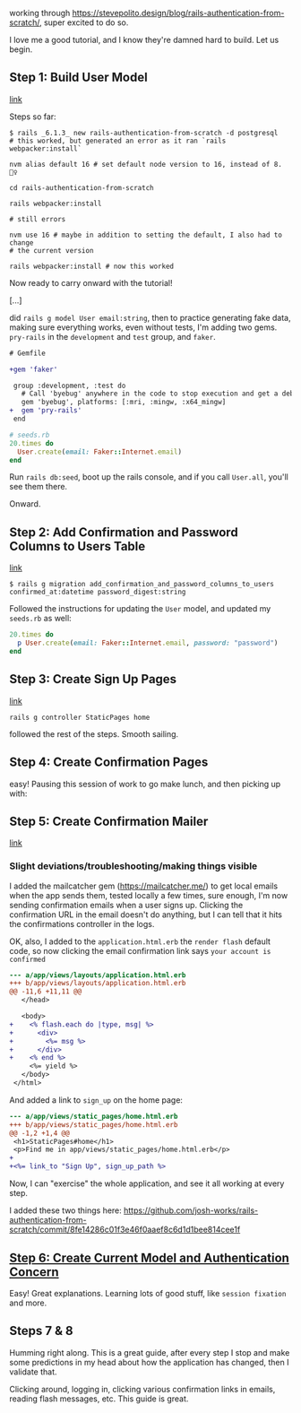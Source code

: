 working through https://stevepolito.design/blog/rails-authentication-from-scratch/, super excited to do so.

I love me a good tutorial, and I know they're damned hard to build. Let us begin.

## Step 1: Build User Model

[link](https://stevepolito.design/blog/rails-authentication-from-scratch/#step-1-build-user-model)

Steps so far:

```shell
$ rails _6.1.3_ new rails-authentication-from-scratch -d postgresql
# this worked, but generated an error as it ran `rails  webpacker:install`

nvm alias default 16 # set default node version to 16, instead of 8. 🤦‍♀️

cd rails-authentication-from-scratch

rails webpacker:install

# still errors

nvm use 16 # maybe in addition to setting the default, I also had to change
# the current version

rails webpacker:install # now this worked
```

Now ready to carry onward with the tutorial!

[...]

did `rails g model User email:string`, then to practice generating fake data, making sure everything works, even without tests, I'm adding two gems. `pry-rails` in the `development` and `test` group, and `faker`. 

```diff
# Gemfile

+gem 'faker'

 group :development, :test do
   # Call 'byebug' anywhere in the code to stop execution and get a debugger console
   gem 'byebug', platforms: [:mri, :mingw, :x64_mingw]
+  gem 'pry-rails'
 end

```

```ruby
# seeds.rb
20.times do 
  User.create(email: Faker::Internet.email)
end
```

Run `rails db:seed`, boot up the rails console, and if you call `User.all`, you'll see them there.

Onward.

## Step 2: Add Confirmation and Password Columns to Users Table

[link](https://stevepolito.design/blog/rails-authentication-from-scratch/#step-2-add-confirmation-and-password-columns-to-users-table)

```
$ rails g migration add_confirmation_and_password_columns_to_users confirmed_at:datetime password_digest:string
```

Followed the instructions for updating the `User` model, and updated my `seeds.rb` as well:

```ruby
20.times do 
  p User.create(email: Faker::Internet.email, password: "password")
end
```

## Step 3: Create Sign Up Pages

[link](https://stevepolito.design/blog/rails-authentication-from-scratch/#step-3-create-sign-up-pages)

```
rails g controller StaticPages home
```

followed the rest of the steps. Smooth sailing.

## Step 4: Create Confirmation Pages

easy! Pausing this session of work to go make lunch, and then picking up with:

## Step 5: Create Confirmation Mailer

[link](https://stevepolito.design/blog/rails-authentication-from-scratch/#step-5-create-confirmation-mailer)

### Slight deviations/troubleshooting/making things visible


I added the mailcatcher gem (https://mailcatcher.me/) to get local emails when the app sends them, tested locally a few times, sure enough, I'm now sending confirmation emails when a user signs up. Clicking the confirmation URL in the email doesn't do anything, but I can tell that it hits the confirmations controller in the logs.

OK, also, I added to the `application.html.erb` the `render flash` default code, so now clicking the email confirmation link says `your account is confirmed`

```diff
--- a/app/views/layouts/application.html.erb
+++ b/app/views/layouts/application.html.erb
@@ -11,6 +11,11 @@
   </head>

   <body>
+    <% flash.each do |type, msg| %>
+      <div>
+        <%= msg %>
+      </div>
+    <% end %>
     <%= yield %>
   </body>
 </html>
```

And added a link to `sign_up` on the home page:

```diff
--- a/app/views/static_pages/home.html.erb
+++ b/app/views/static_pages/home.html.erb
@@ -1,2 +1,4 @@
 <h1>StaticPages#home</h1>
 <p>Find me in app/views/static_pages/home.html.erb</p>
+
+<%= link_to "Sign Up", sign_up_path %>
```

Now, I can "exercise" the whole application, and see it all working at every step. 

I added these two things here: https://github.com/josh-works/rails-authentication-from-scratch/commit/8fe14286c01f3e46f0aaef8c6d1d1bee814cee1f

## [Step 6: Create Current Model and Authentication Concern](https://stevepolito.design/blog/rails-authentication-from-scratch/#step-6-create-current-model-and-authentication-concern)

Easy! Great explanations. Learning lots of good stuff, like `session fixation` and more.

## Steps 7 & 8

Humming right along. This is a great guide, after every step I stop and make some predictions in my head about how the application has changed, then I validate that.

Clicking around, logging in, clicking various confirmation links in emails, reading flash messages, etc. This guide is great.

